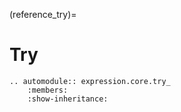 (reference_try)=

# Try

```{eval-rst}
.. automodule:: expression.core.try_
    :members:
    :show-inheritance:

```